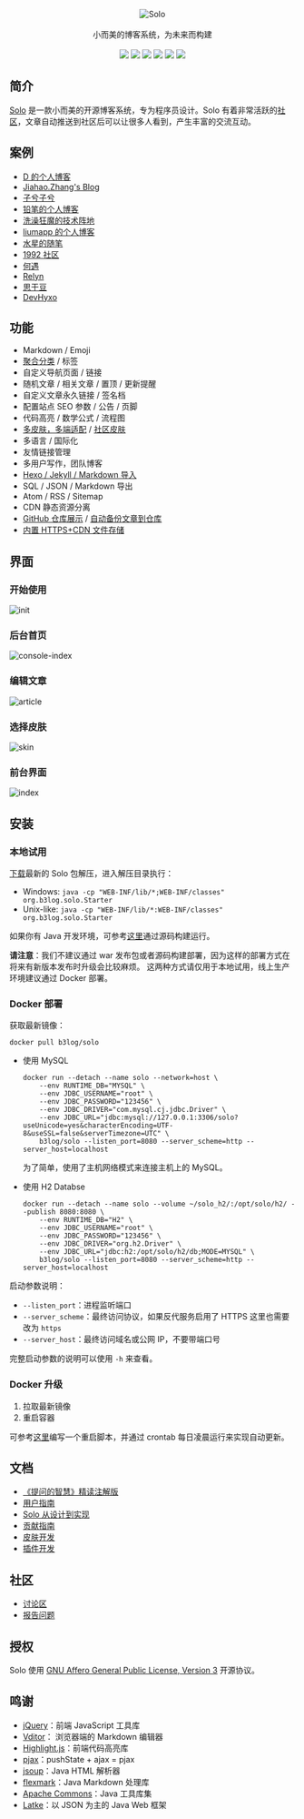 <p align = "center">
<img alt="Solo" src="https://user-images.githubusercontent.com/873584/52320401-2593e600-2a0a-11e9-9ba1-db79ee71d1af.png">
<br><br>
小而美的博客系统，为未来而构建
<br><br>
<a title="Build Status" target="_blank" href="https://travis-ci.org/b3log/solo"><img src="https://img.shields.io/travis/b3log/solo.svg?style=flat-square"></a>
<a title="Coverage Status" target="_blank" href="https://coveralls.io/github/b3log/solo"><img src="https://img.shields.io/coveralls/github/b3log/solo.svg?style=flat-square"></a>
<a title="Code Size" target="_blank" href="https://github.com/b3log/solo"><img src="https://img.shields.io/github/languages/code-size/b3log/solo.svg?style=flat-square"></a>
<a title="AGPLv3" target="_blank" href="https://www.gnu.org/licenses/agpl-3.0.txt"><img src="http://img.shields.io/badge/license-AGPLv3-orange.svg?style=flat-square"></a>
<a title="Releases" target="_blank" href="https://github.com/b3log/solo/releases"><img src="https://img.shields.io/github/release/b3log/solo.svg?style=flat-square"></a>
<a title="Downloads" target="_blank" href="https://github.com/b3log/solo/releases"><img src="https://img.shields.io/github/downloads/b3log/solo/total.svg?style=flat-square"></a>
</p>

## 简介

[Solo](https://github.com/b3log/solo) 是一款小而美的开源博客系统，专为程序员设计。Solo 有着非常活跃的[社区](https://hacpai.com)，文章自动推送到社区后可以让很多人看到，产生丰富的交流互动。

## 案例

* [D 的个人博客](https://88250.b3log.org)
* [Jiahao.Zhang's Blog](https://blog.hduzplus.xyz)
* [子兮子兮](https://zixizixi.cn)
* [铅笔的个人博客](https://pencilso.cn)
* [洗澡狂魔的技术阵地](https://blog.washmoretech.com)
* [liumapp 的个人博客](http://www.liumapp.com)
* [水星的随笔](https://note.abeffect.com)
* [1992 社区](https://1992.cool)
* [何遇](http://littleq.cn)
* [Relyn](http://relyn.cn)
* [思干豆](http://sigandou.com)
* [DevHyxo](https://blog.devhyxo.top)

## 功能

* Markdown / Emoji
* [聚合分类](https://github.com/b3log/solo/issues/12256) / 标签
* 自定义导航页面 / 链接
* 随机文章 / 相关文章 / 置顶 / 更新提醒
* 自定义文章永久链接 / 签名档
* 配置站点 SEO 参数 / 公告 / 页脚
* 代码高亮 / 数学公式 / 流程图
* [多皮肤，多端适配](https://github.com/b3log/solo-skins/tree/master/skin-preview) / [社区皮肤](https://github.com/b3log/solo-third-skins/tree/master/skin-preview)
* 多语言 / 国际化
* 友情链接管理
* 多用户写作，团队博客
* [Hexo / Jekyll / Markdown 导入](https://hacpai.com/article/1498490209748)
* SQL / JSON / Markdown 导出
* Atom / RSS / Sitemap
* CDN 静态资源分离
* [GitHub 仓库展示](https://github.com/b3log/solo/issues/12514) / [自动备份文章到仓库](https://github.com/b3log/solo/issues/12676)
* [内置 HTTPS+CDN 文件存储](https://github.com/b3log/solo/issues/12556)

## 界面

### 开始使用

![init](https://user-images.githubusercontent.com/873584/52908896-800a2d80-32b9-11e9-9702-43bab360651d.png)

### 后台首页

![console-index](https://user-images.githubusercontent.com/873584/52255442-85788700-294d-11e9-8c8e-38bdcba6736c.png)

### 编辑文章

![article](https://user-images.githubusercontent.com/873584/52255441-85788700-294d-11e9-8fb4-f72e353a76de.png)

### 选择皮肤

![skin](https://user-images.githubusercontent.com/873584/52255444-85788700-294d-11e9-9c21-8758bad2c3b4.png)

### 前台界面

![index](https://user-images.githubusercontent.com/873584/52255333-19961e80-294d-11e9-85c4-92bc508864a4.png)

## 安装

### 本地试用

[下载](https://github.com/b3log/solo/releases)最新的 Solo 包解压，进入解压目录执行：

* Windows: `java -cp "WEB-INF/lib/*;WEB-INF/classes" org.b3log.solo.Starter`
* Unix-like: `java -cp "WEB-INF/lib/*:WEB-INF/classes" org.b3log.solo.Starter`

如果你有 Java 开发环境，可参考[这里](https://hacpai.com/article/1493822943172)通过源码构建运行。

**请注意**：我们不建议通过 war 发布包或者源码构建部署，因为这样的部署方式在将来有新版本发布时升级会比较麻烦。
这两种方式请仅用于本地试用，线上生产环境建议通过 Docker 部署。

### Docker 部署

获取最新镜像：

```shell
docker pull b3log/solo
```

* 使用 MySQL

  ```shell
  docker run --detach --name solo --network=host \
      --env RUNTIME_DB="MYSQL" \
      --env JDBC_USERNAME="root" \
      --env JDBC_PASSWORD="123456" \
      --env JDBC_DRIVER="com.mysql.cj.jdbc.Driver" \
      --env JDBC_URL="jdbc:mysql://127.0.0.1:3306/solo?useUnicode=yes&characterEncoding=UTF-8&useSSL=false&serverTimezone=UTC" \
      b3log/solo --listen_port=8080 --server_scheme=http --server_host=localhost 
  ```
  为了简单，使用了主机网络模式来连接主机上的 MySQL。
  
* 使用 H2 Databse

  ```shell
  docker run --detach --name solo --volume ~/solo_h2/:/opt/solo/h2/ --publish 8080:8080 \
      --env RUNTIME_DB="H2" \
      --env JDBC_USERNAME="root" \
      --env JDBC_PASSWORD="123456" \
      --env JDBC_DRIVER="org.h2.Driver" \
      --env JDBC_URL="jdbc:h2:/opt/solo/h2/db;MODE=MYSQL" \
      b3log/solo --listen_port=8080 --server_scheme=http --server_host=localhost 
  ```

启动参数说明：

* `--listen_port`：进程监听端口
* `--server_scheme`：最终访问协议，如果反代服务启用了 HTTPS 这里也需要改为 `https`
* `--server_host`：最终访问域名或公网 IP，不要带端口号

完整启动参数的说明可以使用 `-h` 来查看。

### Docker 升级

1. 拉取最新镜像
2. 重启容器

可参考[这里](https://github.com/b3log/solo/blob/master/scripts/docker-restart.sh)编写一个重启脚本，并通过 crontab 每日凌晨运行来实现自动更新。

## 文档

* [《提问的智慧》精读注解版](https://hacpai.com/article/1536377163156)
* [用户指南](https://hacpai.com/article/1492881378588)
* [Solo 从设计到实现](https://hacpai.com/article/1537690756242)
* [贡献指南](https://github.com/b3log/solo/blob/master/CONTRIBUTING.md)
* [皮肤开发](https://hacpai.com/article/1493814851007)
* [插件开发](https://docs.google.com/document/pub?id=15H7Q3EBo-44v61Xp_epiYY7vK_gPJLkQaT7T1gkE64w&pli=1)

## 社区

* [讨论区](https://hacpai.com/tag/solo)
* [报告问题](https://github.com/b3log/solo/issues/new/choose)

## 授权

Solo 使用 [GNU Affero General Public License, Version 3](https://www.gnu.org/licenses/agpl-3.0.txt) 开源协议。

## 鸣谢

* [jQuery](https://github.com/jquery/jquery)：前端 JavaScript 工具库
* [Vditor](https://github.com/b3log/vditor)： 浏览器端的 Markdown 编辑器
* [Highlight.js](https://github.com/isagalaev/highlight.js)：前端代码高亮库
* [pjax](https://github.com/defunkt/jquery-pjax)：pushState + ajax = pjax
* [jsoup](https://github.com/jhy/jsoup)：Java HTML 解析器
* [flexmark](https://github.com/vsch/flexmark-java)：Java Markdown 处理库
* [Apache Commons](http://commons.apache.org)：Java 工具库集
* [Latke](https://github.com/b3log/latke)：以 JSON 为主的 Java Web 框架
